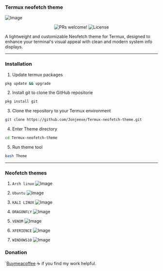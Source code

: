 ### Termux neofetch theme

![Image](https://github.com/user-attachments/assets/de92fb33-bec7-4351-bf35-0d1a24e243a0)

<p align="center">
  <img src="https://img.shields.io/badge/PRs-welcome-%235FCC6F.svg" alt="PRs welcome!" />

  <img alt="License" src="https://img.shields.io/badge/license-MIT-%235FCC6F">
</p>

<p>A lightweight and customizable Neofetch theme for Termux, designed to enhance your terminal's visual appeal with clean and modern system info displays.
</p>

---

### Installation

1. Update termux packages 
```bash
pkg update && upgrade
```


2. Install git to clone the GitHub repositorie
```bash
pkg install git
```


3. Clone the repository to your Termux environment 

```bash
git clone https://github.com/Jonjeexe/Termux-neofetch-theme.git
```


4. Enter Theme directory 
```bash
cd Termux-neofetch-theme
```


5. Run theme tool
```bash
bash Theme
```

---

### Neofetch themes
1. `Arch linux`
![Image](https://github.com/user-attachments/assets/a2db3961-5d89-4424-b506-81cebb46b0dc)

2. `Ubuntu`
![Image](https://github.com/user-attachments/assets/0a602eda-bc09-4363-8a6f-d71d347a2ce0)

3. `KALI LINUX`
![Image](https://github.com/user-attachments/assets/25e1b02a-7842-4861-9467-b70133e6b8a2)

4. `DRAGONFLY`
![Image](https://github.com/user-attachments/assets/f0c6a92b-b413-437a-bf31-b21d349e3075)

5. `VENOM`
![Image](https://github.com/user-attachments/assets/d2b1e81c-3ce6-416e-986a-9a7ad2e85ca7)

6. `XFERIENCE`
![Image](https://github.com/user-attachments/assets/32276b32-a878-478a-80d7-cffd4622b625)

8. `WINDOWS10`
![Image](https://github.com/user-attachments/assets/45be75a0-847b-451b-82aa-e59935c21a43)

### Donation 
`[Buymeacoffee](http://buymeacoffee.com/jonjeexey) ☕ if you find my work helpful.
